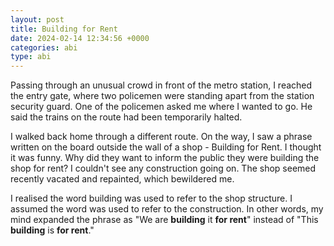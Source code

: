 ```yaml
---
layout: post
title: Building for Rent
date: 2024-02-14 12:34:56 +0000
categories: abi
type: abi
---
```


<div class="abi">	
Passing through an unusual crowd in front of the metro station, I reached the entry gate, where two policemen were standing apart from the station security guard. One of the policemen asked me where I wanted to go. He said the trains on the route had been temporarily halted.

I walked back home through a different route. On the way, I saw a phrase written on the board outside the wall of a shop - Building for Rent. I thought it was funny. Why did they want to inform the public they were building the shop for rent? I couldn't see any construction going on. The shop seemed recently vacated and repainted, which bewildered me.  

I realised the word building was used to refer to the shop structure. I assumed the word was used to refer to the construction. In other words, my mind expanded the phrase as "We are <b>building</b> it <b>for rent</b>" instead of "This <b>building</b> is <b>for rent</b>."
</div>